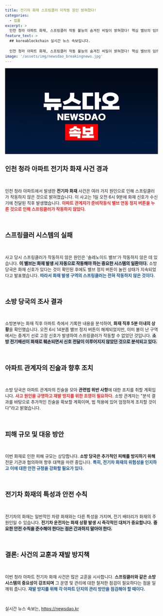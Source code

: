 ```yaml
---
title: 전기차 화재 스프링클러 미작동 원인 밝혀졌다!
categories:
  - 법률
excerpt: >
  인천 청라 아파트 화재, 스프링클러 작동 불능의 숨겨진 비밀이 밝혀졌다! 핵심 밸브의 임의 조작으로 화재 상황에서 소방 장치가 묶였다는 충격적인 사실. 안전은 어디로?
feature_text: >
  ## koreablockchain 실시간 뉴스 속보입니다.

  인천 청라 아파트 화재, 스프링클러 작동 불능의 숨겨진 비밀이 밝혀졌다! 핵심 밸브의 임의 조작으로 화재 상황에서 소방 장치가 묶였다는 충격적인 사실. 안전은 어디로?
image: '/assets/img/newsdao_breakingnews.jpg'
---
```


<p><img src="/assets/img/newsdao_breakingnews.jpg" alt="koreablockchain 속보" /></p>

<h2 data-ke-size="size26">인천 청라 아파트 전기차 화재 사건 경과</h2>

<p data-ke-size="size16">&nbsp;</p>

<p>인천 청라 아파트에서 발생한 <b>전기차 화재</b> 사건은 여러 가지 원인으로 인해 스프링클러가 작동하지 않은 것으로 밝혀졌습니다. 이 사고는 1일 오전 6시 9분에 화재 신호가 수신기에 전달된 직후 발생했습니다. <b><span style="color: #ee2323;">아파트 관계자가 준비작동식 밸브 연동 정지 버튼을 누른 것으로 인해 스프링클러가 작동하지 않았다.</span></b> </p>

<p data-ke-size="size16">&nbsp;</p>

<h2 data-ke-size="size26">스프링클러 시스템의 실패</h2>

<p data-ke-size="size16">&nbsp;</p>

<p>사고 당시 스프링클러가 작동하지 않은 원인은 '솔레노이드 밸브'가 작동하지 않은 데 있습니다. <b><span style="background-color: #21538527;">이 밸브는 화재 발생 시 자동으로 작동해야 하는 중요한 시스템의 일환이다.</span></b> 소방 당국은 화재 신호가 있다는 것이 확인된 후에도 밸브 정지 버튼이 눌린 상태가 지속되었다고 발표했습니다. <b><span style="color: #1a5490;">따라서 화재 발생 구역의 스프링클러는 전혀 작동하지 않은 것이다.</span></b></p>

<p data-ke-size="size16">&nbsp;</p>

<h2 data-ke-size="size26">소방 당국의 조사 결과</h2>

<p data-ke-size="size16">&nbsp;</p>

<p>소방본부는 화재 직후 아파트 측에서 기록한 내용을 분석하여, <b>화재 직후 5분 이내의 상황</b>을 확인했습니다. 오전 6시 14분쯤 밸브 정지 버튼이 해제되었지만, 이미 불이 난 구역에서는 중계기 선로 고장 신호가 발생하여 스프링클러가 작동할 수 없었던 것입니다. <b><span style="background-color: #21538527;">소방 전기배선이 화재로 훼손되면서 신호 전달이 이루어지지 않았던 것으로 분석되고 있다.</span></b></p>

<p data-ke-size="size16">&nbsp;</p>

<h2 data-ke-size="size26">아파트 관계자의 진술과 향후 조치</h2>

<p data-ke-size="size16">&nbsp;</p>

<p>소방 당국은 아파트 관계자의 진술을 모아 <b>관련법 위반 사항</b>에 대한 조치를 취할 계획입니다. <b><span style="color: #ee2323;">사고 원인을 규명하고 재발 방지를 위한 조영이 필요하다.</span></b> 소방 관계자는 "분석 결과를 바탕으로 추가적인 진술을 확보할 계획이며, 법 적용에 있어 엄정하게 조치할 것이다"라고 밝혔습니다.</p>

<p data-ke-size="size16">&nbsp;</p>

<h2 data-ke-size="size26">피해 규모 및 대응 방안</h2>

<p data-ke-size="size16">&nbsp;</p>

<p>이번 화재로 인한 피해 규모는 상당합니다. <b>소방 당국은 추가적인 피해를 방지하기 위해</b> 전문 기관과 협의하여 향후 대책을 마련 중입니다. <b><span style="color: #1a5490;">특히, 전기차 화재의 위험성을 인지하고 이에 대한 안전 규정을 강화할 필요가 있다.</span></b></p>

<p data-ke-size="size16">&nbsp;</p>

<h2 data-ke-size="size26">전기차 화재의 특성과 안전 수칙</h2>

<p data-ke-size="size16">&nbsp;</p>

<p>전기차의 화재는 일반적인 차량 화재와는 다른 특성을 가지며, 전기 배터리가 화재의 주 원인일 수 있습니다. <b>전기차 운전자는 화재 상황 발생 시 즉각적인 대처가 중요합니다.</b> <b><span style="background-color: #21538527;">중요한 안전 수칙을 준수해야 한다는 점은 간과하지 말아야 한다.</span></b></p>

<p data-ke-size="size16">&nbsp;</p>

<h2 data-ke-size="size26">결론: 사건의 교훈과 재발 방지책</h2>

<p data-ke-size="size16">&nbsp;</p>

<p>이번 청라 아파트 전기차 화재 사건은 많은 교훈을 시사합니다. <b>스프링클러와 같은 소방 시스템의 중요성이 강조되며</b> 그 운영 및 관리에 대한 철저한 점검이 필요하다는 점을 일깨워 줍니다. <b><span style="color: #1a5490;">재발 방지를 위해 각 아파트 단지의 관리 방안을 점검해야 할 때이다.</span></b> </p>

<p data-ke-size="size16">&nbsp;</p>
실시간 뉴스 속보는, <a href="https://newsdao.kr" rel="dofollow">https://newsdao.kr</a>


